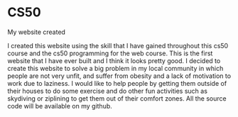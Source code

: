 # CS50
My website created

I created this website using the skill that I have gained throughout this cs50 course and the cs50 programming for the web course. This is the first website that I have ever built and I think it looks pretty good. I decided to create this website to solve a big problem in my local community in which people are not very unfit, and suffer from obesity and a lack of motivation to work due to laziness. I would like to help people by getting them outside of their houses to do some exercise and do other fun activities such as skydiving or ziplining to get them out of their comfort zones. All the source code will be available on my github.
